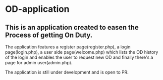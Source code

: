 # OD-application

## This is an application created to easen the Process of getting On Duty.
 The application features a register page(register.php), a login page(login.php), a user side page(welcome.php) which lists the OD history of the login and enables the user to request new OD and finally there's a page for admin user(admin.php).

The application is still under development and is open to PR.